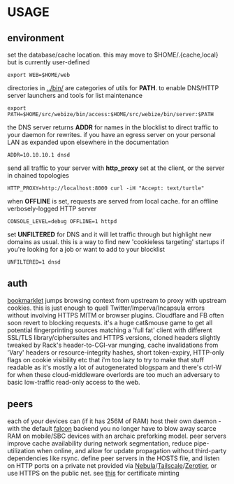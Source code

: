 # USAGE

## environment
set the database/cache location. this may move to $HOME/.{cache,local} but is currently user-defined

    export WEB=$HOME/web

directories in [../bin/](../bin/) are categories of utils for **PATH**. to enable DNS/HTTP server launchers and tools for list maintenance

    export PATH=$HOME/src/webize/bin/access:$HOME/src/webize/bin/server:$PATH

the DNS server returns **ADDR** for names in the blocklist to direct traffic to your daemon for rewrites. if you have an egress server on your personal LAN as expanded upon elsewhere in the documentation

    ADDR=10.10.10.1 dnsd

send all traffic to your server with **http_proxy** set at the client, or the server in chained topologies

    HTTP_PROXY=http://localhost:8000 curl -iH "Accept: text/turtle"

when **OFFLINE** is set, requests are served from local cache. for an offline verbosely-logged HTTP server

    CONSOLE_LEVEL=debug OFFLINE=1 httpd

set **UNFILTERED** for DNS and it will let traffic through but highlight new domains as usual. this is a way to find new 'cookieless targeting' startups if you're looking for a job or want to add to your blocklist

    UNFILTERED=1 dnsd

## auth
[bookmarklet](../config/bookmarks/UI.u) jumps browsing context from upstream to proxy with upstream cookies. this is just enough to quell Twitter/Imperva/Incapsula errors without involving HTTPS MITM or browser plugins. Cloudflare and FB often soon revert to blocking requests. it's a huge cat&mouse game to get all potential fingerprinting sources matching a 'full fat' client with different SSL/TLS library/ciphersuites and HTTPS versions, cloned headers slightly tweaked by Rack's header-to-CGI-var munging, cache invalidations from 'Vary' headers or resource-integrity hashes, short token-expiry, HTTP-only flags on cookie visibility etc that i'm too lazy to try to make that stuff readable as it's mostly a lot of autogenerated blogspam and there's ctrl-W for when these cloud-middleware overlords are too much an adversary to basic low-traffic read-only access to the web.

## peers
each of your devices can (if it has 256M of RAM) host their own daemon - with the default [falcon](https://github.com/socketry/falcon) backend you no longer have to blow away scarce RAM on mobile/SBC devices with an archaic preforking model. peer servers improve cache availability during network segmentation, reduce pipe-utilization when online, and allow for update propagation without third-party dependencies like rsync. define peer servers in the HOSTS file, and listen on HTTP ports on a private net provided via [Nebula](https://www.defined.net/)/[Tailscale](https://tailscale.com/)/[Zerotier](https://www.zerotier.com/), or use HTTPS on the public net. see [this](../bin/config/certificate) for certificate minting